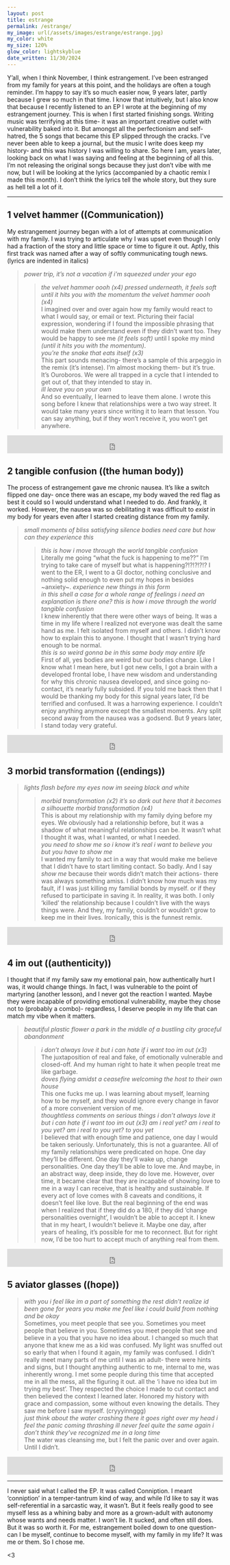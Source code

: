 ```yaml
---
layout: post
title: estrange
permalink: /estrange/
my_image: url(/assets/images/estrange/estrange.jpg)
my_color: white
my_size: 120%
glow_color: lightskyblue
date_written: 11/30/2024
---
```

Y’all, when I think November, I think estrangement. I’ve been estranged from my family for years at this point, and the holidays are often a tough reminder. I’m happy to say it’s so much easier now, 9 years later, partly because I grew so much in that time. I know that intuitively, but I also know that because I recently listened to an EP I wrote at the beginning of my estrangement journey.
This is when I first started finishing songs. Writing music was terrifying at this time- it was an important creative outlet with vulnerability baked into it. But amongst all the perfectionism and self-hatred, the 5 songs that became this EP slipped through the cracks. I’ve never been able to keep a journal, but the music I write does keep my history- and this was history I was willing to share. 
So here I am, years later, looking back on what I was saying and feeling at the beginning of all this. I’m not releasing the original songs because they just don’t vibe with me now, but I will be looking at the lyrics (accompanied by a chaotic remix I made this month). I don’t think the lyrics tell the whole story, but they sure as hell tell a lot of it.

---

## 1 velvet hammer ((Communication))

My estrangement journey began with a lot of attempts at communication with my family. I was trying to articulate why I was upset even though I only had a fraction of the story and little space or time to figure it out. Aptly, this first track was named after a way of softly communicating tough news. (lyrics are indented in italics)
>*power trip,* 
>*it’s not a vacation if i’m squeezed under your ego*
>>*the velvet hammer oooh (x4)*
>*pressed underneath,*
>*it feels soft until it hits you with the momentum*
>>*the velvet hammer oooh (x4)* <br>
I imagined over and over again how my family would react to what I would say, or email or text. Picturing their facial expression, wondering if I found the impossible phrasing that would make them understand even if they didn’t want too. They would be happy to see me *(it feels soft)* until I spoke my mind *(until it hits you with the momentum)*.<br>
>>*you're the snake that eats itself (x3)* <br>
This part sounds menacing- there’s a sample of this arpeggio in the remix (it’s intense). I’m almost mocking them- but it’s true. It’s Ouroboros. We were all trapped in a cycle that I intended to get out of, that they intended to stay in.  
>*ill leave you on your own* <br>
And so eventually, I learned to leave them alone. I wrote this song before I knew that relationships were a two way street. It would take many years since writing it to learn that lesson. You can say anything, but if they won’t receive it, you won’t get anywhere.
<iframe style="border: 0; width: 100%; height: 42px;" src="https://bandcamp.com/EmbeddedPlayer/album=1052688108/size=small/bgcol=333333/linkcol=e99708/track=3345002167/transparent=true/" seamless><a href="https://bluesurgeon.bandcamp.com/album/conniption-20">conniption 2.0 by Blue Surgeon</a></iframe>
<br>

## 2 tangible confusion ((the human body))

The process of estrangement gave me chronic nausea. It’s like a switch flipped one day- once there was an escape, my body waved the red flag as best it could so I would understand what I needed to do. And frankly, it worked. However, the nausea was so debilitating it was difficult to *exist* in my body for years even after I started creating distance from my family. 
>*small moments of bliss*
>*satisfying silence*
>*bodies need care*
>*but how can they experience this*
>>*this is how i move through the world*
>>*tangible confusion* <br>
Literally me going “what the fuck is happening to me??” I’m trying to take care of myself but what is happening?!?!?!?!? I went to the ER, I went to a GI doctor, nothing conclusive and nothing solid enough to even put my hopes in besides ~anxiety~.
>*experience new things in this form* <br>
>*in this shell*
>*a case for a whole range of feelings*
>*i need an explanation*
>*is there one?*
>>*this is how i move through the world*
>>*tangible confusion* <br>
I knew inherently that there were other ways of being. It was a time in my life where I realized not everyone was dealt the same hand as me. I felt isolated from myself and others. I didn’t know how to explain this to anyone. I thought that I wasn’t trying hard enough to be normal. <br>
>*this is so weird*
>*gonna be in this same body may entire life*<br>
First of all, yes bodies are weird but our bodies change. Like I know what I mean here, but I got new cells, I got a brain with a developed frontal lobe, I have new wisdom and understanding for why this chronic nausea developed, and since going no-contact, it’s nearly fully subsided. If you told me back then that I would be thanking my body for this signal years later, I’d be terrified and confused. It was a harrowing experience. I couldn’t enjoy anything anymore except the smallest moments. Any split second away from the nausea was a godsend. But 9 years later, I stand today very grateful.
<iframe style="border: 0; width: 100%; height: 42px;" src="https://bandcamp.com/EmbeddedPlayer/album=1052688108/size=small/bgcol=333333/linkcol=e99708/track=752494025/transparent=true/" seamless><a href="https://bluesurgeon.bandcamp.com/album/conniption-20">conniption 2.0 by Blue Surgeon</a></iframe>
<br>

## 3 morbid transformation ((endings))
>*lights flash before my eyes*
>*now im seeing black and white*
>>*morbid transformation (x2)*
>*it’s so dark out here that*
>*it becomes a silhouette*
>>*morbid transformation (x4)*<br>
This is about my relationship with my family dying before my eyes. We obviously had a relationship before, but it was a shadow of what meaningful relationships can be. It wasn’t what I thought it was, what I wanted, or what I needed.<br>
>*you need to show me*
>*so i know it’s real*
>*i want to believe you*
>*but you have to show me*<br>
I wanted my family to act in a way that would make me believe that I didn’t have to start limiting contact. So badly. And I say *show me* because their words didn’t match their actions- there was always something amiss. 
I didn’t know how much was my fault, if I was just killing my familial bonds by myself. or if they refused to participate in saving it. In reality, it was both. I only ‘killed’ the relationship because I couldn’t live with the ways things were. And they, my family, couldn’t or wouldn’t grow to keep me in their lives.
Ironically, this is the funnest remix. 
<iframe style="border: 0; width: 100%; height: 42px;" src="https://bandcamp.com/EmbeddedPlayer/album=1052688108/size=small/bgcol=333333/linkcol=e99708/track=2468451783/transparent=true/" seamless><a href="https://bluesurgeon.bandcamp.com/album/conniption-20">conniption 2.0 by Blue Surgeon</a></iframe>
<br>

## 4 im out ((authenticity))

I thought that if my family saw my emotional pain, how authentically hurt I was, it would change things. In fact, I was vulnerable to the point of martyring (another lesson), and I never got the reaction I wanted. Maybe they were incapable of providing emotional vulnerability, maybe they chose not to (probably a combo)- regardless, I deserve people in my life that can match my vibe when it matters. 
>*beautiful plastic flower*
>*a park in the middle of a bustling city*
>*graceful abandonment*
>>*i don’t always love it*
>>*but i can hate if i want too*
>>*im out (x3)*<br>
The juxtaposition of real and fake, of emotionally vulnerable and closed-off. And my human right to hate it when people treat me like garbage. <br>
>*doves flying amidst a ceasefire*
>*welcoming the host to their own house*<br>
This one fucks me up. I was learning about myself, learning how to be myself, and they would ignore every change in favor of a more convenient version of me.<br>
>*thoughtless comments on serious things*
>>*i don’t always love it*
>>*but i can hate if i want too*
>>*im out (x3)*
>*am i real yet? am i real to you yet?*
>*am i real to you yet? to you yet*<br>
I believed that with enough time and patience, one day I would be taken seriously. Unfortunately, this is not a guarantee. All of my family relationships were predicated on hope. One day they’ll be different. One day they’ll wake up, change personalities. One day they’ll be able to love me. And maybe, in an abstract way, deep inside, they do love me. However, over time, it became clear that they are incapable of showing love to me in a way I can receive, that is healthy and sustainable. If every act of love comes with 8 caveats and conditions, it doesn’t feel like love. 
But the real beginning of the end was when I realized that if they did do a 180, if they did ‘change personalities overnight’, I wouldn’t be able to accept it. I knew that in my heart, I wouldn’t believe it. Maybe one day, after years of healing, it’s possible for me to reconnect. But for right now,  I’d be too hurt to accept much of anything real from them.
<iframe style="border: 0; width: 100%; height: 42px;" src="https://bandcamp.com/EmbeddedPlayer/album=1052688108/size=small/bgcol=333333/linkcol=e99708/track=1454438428/transparent=true/" seamless><a href="https://bluesurgeon.bandcamp.com/album/conniption-20">conniption 2.0 by Blue Surgeon</a></iframe>
<br>

## 5 aviator glasses ((hope))
>*with you i feel like im a part of something*
>*the rest didn’t realize id been gone for years*
>*you make me feel like i could build from nothing and be okay*<br>
Sometimes, you meet people that see you. Sometimes you meet people that believe in you. Sometimes you meet people that see and believe in a you that you have no idea about. 
I changed so much that anyone that knew me as a kid was confused. My light was snuffed out so early that when I found it again, my family was confused. I didn’t really meet many parts of me until I was an adult- there were hints and signs, but I thought anything authentic to me, internal to me, was inherently wrong.
I met some people during this time that accepted me in all the mess, all the figuring it out. all the ‘i have no idea but im trying my best’.
They respected the choice I made to cut contact and then believed the context I learned later. Honored my history with grace and compassion, some without even knowing the details. 
They saw me before I saw myself. (cryyyinnggg)<br>
>*just think about the water crashing*
>*there it goes right over my head*
>*i feel the panic coming thrashing*
>*ill never feel quite the same again*
>*i don’t think they’ve recognized me in a long time*<br>
The water was cleansing me, but I felt the panic over and over again. Until I didn’t. 
<iframe style="border: 0; width: 100%; height: 42px;" src="https://bandcamp.com/EmbeddedPlayer/album=1052688108/size=small/bgcol=333333/linkcol=e99708/track=1214804008/transparent=true/" seamless><a href="https://bluesurgeon.bandcamp.com/album/conniption-20">conniption 2.0 by Blue Surgeon</a></iframe>

---

I never said what I called the EP. It was called Conniption. 
I meant ‘conniption’ in a temper-tantrum kind of way, and while I’d like to say it was self-referential in a sarcastic way, it wasn’t. But it feels really good to see myself less as a whining baby and more as a grown-adult with autonomy whose wants and needs matter.
I won’t lie. It sucked, and often still does. But it was so worth it. 
For me, estrangement boiled down to one question- can I be myself, continue to become myself, with my family in my life? It was me or them. So I chose me.

<3